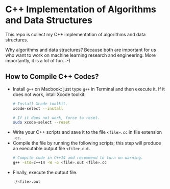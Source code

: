 # C++ Implementation of Algorithms and Data Structures

This repo is collect my C++ implementation of algorithms and data structures.

Why algorithms and data structures? Because both are important for us who want to work on machine learning research and engineering. More importantly, it is a lot of fun. :-)

## How to Compile C++ Codes?
- Install `g++` on Macbook: just type `g++` in Terminal and then execute it. If it does not work, intall Xcode toolkit:
  ```bash
  # Install Xcode toolkit.
  xcode-select --install

  # If it does not work, force to reset.
  sudo xcode-select --reset
  ```
- Write your C++ scripts and save it to the file `<file>.cc` in file extension `.cc`.
- Compile the file by running the following scripts; this step will produce an executable output file `<file>.out`.
  ```bash
  # Compile code in C++14 and recommend to turn on warning.
  g++ -std=c++14 -W -o <file>.out <file>.cc
  ```
- Finally, execute the output file.
  ```bash
  ./<file>.out
  ```

